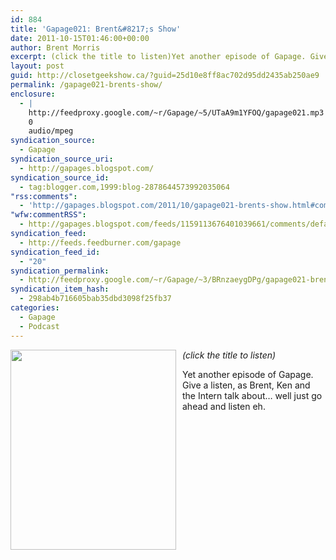 ```yaml
---
id: 884
title: 'Gapage021: Brent&#8217;s Show'
date: 2011-10-15T01:46:00+00:00
author: Brent Morris
excerpt: (click the title to listen)Yet another episode of Gapage. Give a listen, as Brent, Ken and the Intern talk about... well just go ahead and listen eh.
layout: post
guid: http://closetgeekshow.ca/?guid=25d10e8ff8ac702d95dd2435ab250ae9
permalink: /gapage021-brents-show/
enclosure:
  - |
    http://feedproxy.google.com/~r/Gapage/~5/UTaA9m1YFOQ/gapage021.mp3
    0
    audio/mpeg
syndication_source:
  - Gapage
syndication_source_uri:
  - http://gapages.blogspot.com/
syndication_source_id:
  - tag:blogger.com,1999:blog-2878644573992035064
"rss:comments":
  - 'http://gapages.blogspot.com/2011/10/gapage021-brents-show.html#comment-form'
"wfw:commentRSS":
  - http://gapages.blogspot.com/feeds/1159113676401039661/comments/default
syndication_feed:
  - http://feeds.feedburner.com/gapage
syndication_feed_id:
  - "20"
syndication_permalink:
  - http://feedproxy.google.com/~r/Gapage/~3/BRnzaeygDPg/gapage021-brents-show.html
syndication_item_hash:
  - 298ab4b716605bab35dbd3098f25fb37
categories:
  - Gapage
  - Podcast
---
```

<a href="http://1.bp.blogspot.com/-CeVW6XomyiQ/TpjpzBFSIqI/AAAAAAAAAuM/uTeajoe22Yo/s1600/photo%25281%2529.JPG" onblur="try {parent.deselectBloggerImageGracefully();} catch(e) {}"><img alt="" border="0" src="http://1.bp.blogspot.com/-CeVW6XomyiQ/TpjpzBFSIqI/AAAAAAAAAuM/uTeajoe22Yo/s320/photo%25281%2529.JPG" id="BLOGGER_PHOTO_ID_5663533594091594402" style="cursor: hand; cursor: pointer; float: left; height: 320px; margin: 0 10px 10px 0; width: 265px;" /></a><span style="font-style: italic;">(click the title to listen)</span>

Yet another episode of Gapage. Give a listen, as Brent, Ken and the Intern talk about&#8230; well just go ahead and listen eh.<img src="http://feeds.feedburner.com/~r/Gapage/~4/BRnzaeygDPg" height="1" width="1" alt="" />